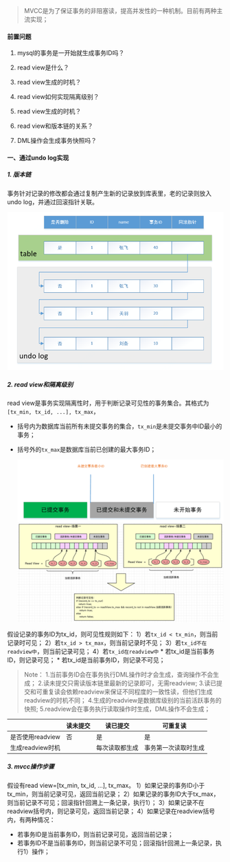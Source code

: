 > MVCC是为了保证事务的非阻塞读，提高并发性的一种机制。目前有两种主流实现；

#### 前置问题

1. mysql的事务是一开始就生成事务ID吗？

2. read view是什么？

3. read view生成的时机？

4. read view如何实现隔离级别？

5. read view生成的时机？

6. read view和版本链的关系？

7. DML操作会生成事务快照吗？
   
#### 一、通过undo log实现
   
##### 1. 版本链
   
事务针对记录的修改都会通过复制产生新的记录放到库表里，老的记录则放入undo log，并通过回滚指针关联。
   
<img title="" src="pic/1240-20210115030059818.png" alt="undo log" style="zoom: 100%;" data-align="center" width="524">

##### 2. read view和隔离级别

read view是事务实现隔离性时，用于判断记录可见性的事务集合。其格式为`[tx_min, tx_id, ...], tx_max`，

* 括号内为数据库当前所有未提交事务的集合，`tx_min`是未提交事务中ID最小的事务；

* 括号外的`tx_max`是数据库当前已创建的最大事务ID；
  
  <img title="" src="pic/1240-20210115030059806.png" alt="事务可见性" style="zoom: 100%;" data-align="center" width="532">
  
  <img title="" src="pic/1240-20210115030059866.png" alt="image.png" style="zoom: 100%;" data-align="center">

假设记录的事务ID为tx_id，则可见性规则如下：
1）若`tx_id < tx_min`，则当前记录时可见；
2）若`tx_id > tx_max`，则当前记录时不见；
3）若`tx_id不在readview中`，则当前记录可见；
4）若`tx_id在readview中`
    * 若tx_id是当前事务ID，则记录可见；
    * 若tx_id是当前事务ID，则记录不可见；

> Note：
> 1.当前事务ID会在事务执行DML操作时才会生成，查询操作不会生成；
> 2.读未提交只需读版本链里最新的记录即可，无需readview;
> 3.读已提交和可重复读会依赖readview来保证不同程度的一致性读，但他们生成readview的时机不同；
> 4.生成的readview是数据库级别的当前活跃事务的快照;
> 5.readview会在事务执行读取操作时生成，DML操作不会生成；

|              | 读未提交 | 读已提交    | 可重复读       |
| ------------ | ---- | ------- | ---------- |
| 是否使用readview | 否    | 是       | 是          |
| 生成readview时机 |      | 每次读取都生成 | 事务第一次读取时生成 |

##### 3. mvcc操作步骤

假设有read view=[tx_min, tx_id, ...], tx_max。
1）如果记录的事务ID小于tx_min，则当前记录可见，返回当前记录；
2）如果记录的事务ID大于tx_max，则当前记录不可见；回滚指针回溯上一条记录，执行1）；
3）如果记录不在readview括号内，则记录可见，返回当前记录；
4）如果记录在readview括号内，有两种情况：

* 若事务ID是当前事务ID，则当前记录可见，返回当前记录；
* 若事务ID不是当前事务ID，则当前记录不可见；回滚指针回溯上一条记录，执行1）操作；
